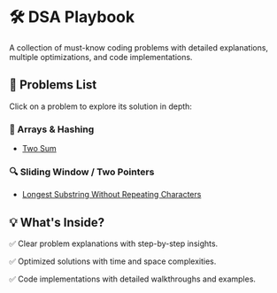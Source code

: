 # 🛠️ DSA Playbook

A collection of must-know coding problems with detailed explanations, multiple optimizations, and code implementations.  

## 📌 Problems List 
Click on a problem to explore its solution in depth:  

### 🔢 Arrays & Hashing  
- [Two Sum](./problems/two-sum/README.md)  

### 🔍 Sliding Window / Two Pointers
- [Longest Substring Without Repeating Characters](./problems/longest-substring-without-repeating-characters/README.md)  

## 💡 What's Inside? 
✅ Clear problem explanations with step-by-step insights.

✅ Optimized solutions with time and space complexities.

✅ Code implementations with detailed walkthroughs and examples.
